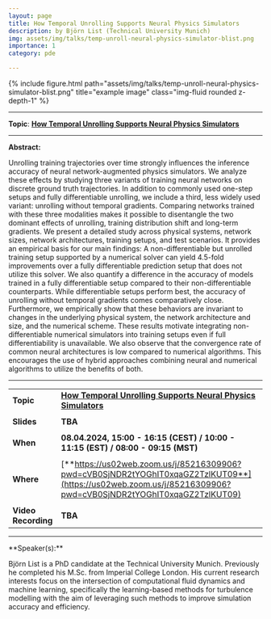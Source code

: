 ```yaml
---
layout: page
title: How Temporal Unrolling Supports Neural Physics Simulators
description: by Björn List (Technical University Munich)
img: assets/img/talks/temp-unroll-neural-physics-simulator-blist.png
importance: 1
category: pde

---
```




<div class="row">
    <div class="col-sm mt-3 mt-md-0">
        {% include figure.html path="assets/img/talks/temp-unroll-neural-physics-simulator-blist.png" title="example image" class="img-fluid rounded z-depth-1" %}
    </div>
</div>
<hr>



**Topic**:  [**How Temporal Unrolling Supports Neural Physics Simulators**](https://arxiv.org/abs/2402.12971)



<hr>

**Abstract:**  

Unrolling training trajectories over time strongly influences the inference accuracy of neural network-augmented physics simulators. We analyze these effects by studying three variants of training neural networks on discrete ground truth trajectories. In addition to commonly used one-step setups and fully differentiable unrolling, we include a third, less widely used variant: unrolling without temporal gradients. Comparing networks trained with these three modalities makes it possible to disentangle the two dominant effects of unrolling, training distribution shift and long-term gradients. We present a detailed study across physical systems, network sizes, network architectures, training setups, and test scenarios. It provides an empirical basis for our main findings: A non-differentiable but unrolled training setup supported by a numerical solver can yield 4.5-fold improvements over a fully differentiable prediction setup that does not utilize this solver. We also quantify a difference in the accuracy of models trained in a fully differentiable setup compared to their non-differentiable counterparts. While differentiable setups perform best, the accuracy of unrolling without temporal gradients comes comparatively close. Furthermore, we empirically show that these behaviors are invariant to changes in the underlying physical system, the network architecture and size, and the numerical scheme. These results motivate integrating non-differentiable numerical simulators into training setups even if full differentiability is unavailable. We also observe that the convergence rate of common neural architectures is low compared to numerical algorithms. This encourages the use of hybrid approaches combining neural and numerical algorithms to utilize the benefits of both.



<hr>


|                     |                                                              |
| ------------------- | ------------------------------------------------------------ |
| **Topic**           | [**How Temporal Unrolling Supports Neural Physics Simulators**](https://arxiv.org/abs/2402.12971) |
|                     |                                                              |
| **Slides**          | **TBA**                                                      |
|                     |                                                              |
| **When**            | **08.04.2024, 15:00 - 16:15 (CEST) / 10:00 - 11:15 (EST) / 08:00 - 09:15 (MST)** |
|                     |                                                              |
| **Where**           | [**https://us02web.zoom.us/j/85216309906?pwd=cVB0SjNDR2tYOGhIT0xqaGZ2TzlKUT09**](https://us02web.zoom.us/j/85216309906?pwd=cVB0SjNDR2tYOGhIT0xqaGZ2TzlKUT09) |
|                     |                                                              |
| **Video Recording** | **TBA**                                                      |

<hr>
**Speaker(s):**

Björn List is a PhD candidate at the Technical University Munich. Previously he completed his M.Sc. from Imperial College London. His current research interests focus on the intersection of computational fluid dynamics and machine learning, specifically the learning-based methods for turbulence modelling with the aim of leveraging such methods to improve simulation accuracy and efficiency.

